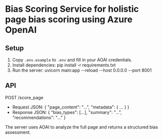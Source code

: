 # Bias Scoring Service for holistic page bias scoring using Azure OpenAI

## Setup

1. Copy `.env.example` to `.env` and fill in your AOAI credentials.
2. Install dependencies:
   pip install -r requirements.txt
3. Run the server:
   uvicorn main:app --reload --host 0.0.0.0 --port 8001

## API

POST /score_page
- Request JSON: { "page_content": "...", "metadata": { ... } }
- Response JSON: { "bias_types": [...], "summary": "...", "recommendations": "..." }

The server uses AOAI to analyze the full page and returns a structured bias assessment.
